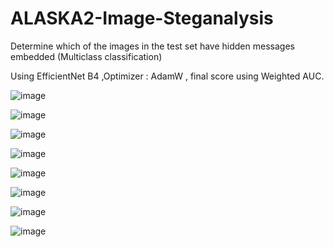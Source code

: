# ALASKA2-Image-Steganalysis

Determine which of the images in the test set have hidden messages embedded (Multiclass classification)

Using EfficientNet B4 ,Optimizer : AdamW , final score using Weighted AUC.

![image](https://user-images.githubusercontent.com/97229364/163709614-b61cfa21-995f-408e-ae91-9bc969823f83.png)

![image](https://user-images.githubusercontent.com/97229364/163709634-9598e928-336c-434c-87ae-b85a434c5b80.png)

![image](https://user-images.githubusercontent.com/97229364/163709644-0e14af8b-5d3c-4d72-9b1a-d3a7055d06ea.png)

![image](https://user-images.githubusercontent.com/97229364/163709679-f9a4b82f-a591-45bf-8778-fa8243cfebae.png)

![image](https://user-images.githubusercontent.com/97229364/163709693-e787dad6-7b12-48cb-92d7-a8d4d296abe8.png)

![image](https://user-images.githubusercontent.com/97229364/163709707-6cbfb6ee-1203-4019-b1a1-85faa95e3b74.png)

![image](https://user-images.githubusercontent.com/97229364/163709722-1feb018f-311d-46c7-8c48-9254eb44c4c8.png)

![image](https://user-images.githubusercontent.com/97229364/163709731-d740ba96-2fb9-4b02-a34f-8935caa2e49a.png)
